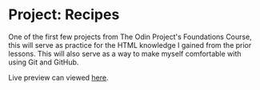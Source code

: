 # Project: Recipes
One of the first few projects from The Odin Project's Foundations Course, this will serve as practice for the HTML knowledge I gained from the prior lessons. This will also serve as a way to make myself comfortable with using Git and GitHub.  
  
Live preview can viewed [here](https://jdmrabe.github.io/odin-recipes/).
